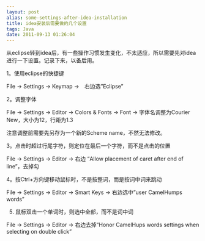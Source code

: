 ```yaml
---
layout: post
alias: some-settings-after-idea-installation
title: idea安装后需要做的几个设置
tags: Java
date: 2011-09-13 01:26:04
---
```


从eclipse转到idea后，有一些操作习惯发生变化，不太适应，所以需要先对idea进行一下设置。记录下来，以备后用。

1。使用eclipse的快捷键

File -> Settings -> Keymap ->　右边选&#8221;Eclipse&#8221;

2。调整字体

File -> Settings -> Editor -> Colors & Fonts -> Font -> 字体名调整为Courier New，大小为12，行距为1.3

注意调整前需要先另存为一个新的Scheme name，不然无法修改。<span id="more-83"></span>

3。点击时超过行尾字符，则定位在最后一个字符，而不是点击的位置

File -> Settings -> Editor -> 右边 &#8220;Allow placement of caret after end of line&#8221;，去掉勾

4。按Ctrl+方向键移动鼠标时，不是按整词，而是按词中词来跳动

File -> Settings -> Editor -> Smart Keys -> 右边选中&#8221;user CamelHumps words&#8221;

5. 鼠标双击一个单词时，则选中全部，而不是词中词

File -> Settings -> Editor -> 右边去掉“Honor CamelHups words settings when selecting on double click”
